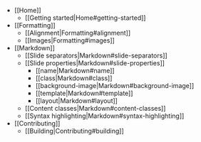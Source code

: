 * [[Home]]
  * [[Getting started|Home#getting-started]]
* [[Formatting]]
  * [[Alignment|Formatting#alignment]]
  * [[Images|Formatting#images]]
* [[Markdown]]
  * [[Slide separators|Markdown#slide-separators]]
  * [[Slide properties|Markdown#slide-properties]]
    * [[name|Markdown#name]]
    * [[class|Markdown#class]]
    * [[background-image|Markdown#background-image]]
    * [[template|Markdown#template]]
    * [[layout|Markdown#layout]]
  * [[Content classes|Markdown#content-classes]]
  * [[Syntax highlighting|Markdown#syntax-highlighting]]
* [[Contributing]]
  * [[Building|Contributing#building]]